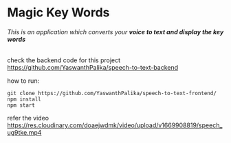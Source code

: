 # Magic Key Words
###### This is an application which converts your **voice to text and display the key words**
check the backend code for this project https://github.com/YaswanthPalika/speech-to-text-backend

how to run:
```
git clone https://github.com/YaswanthPalika/speech-to-text-frontend/
npm install
npm start
```
refer the video https://res.cloudinary.com/doaejwdmk/video/upload/v1669908819/speech_ug9tke.mp4

